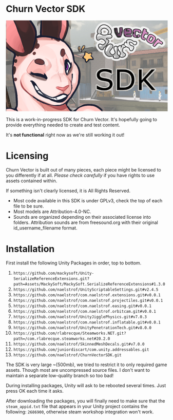 # Churn Vector SDK

![Churn Vector SDK Image](churn_vector_sdk.png)

This is a work-in-progress SDK for Churn Vector. It's hopefully going to provide everything needed to create and test content.

It's **not functional** right now as we're still working it out!

# Licensing
Churn Vector is built out of many pieces, each piece might be licensed to you differently if at all.
*Please check carefully* if you have rights to use assets contained within.

If something isn't clearly licensed, it is All Rights Reserved.

- Most code available in this SDK is under GPLv3, check the top of each file to be sure.
- Most models are Attribution-4.0-NC.
- Sounds are organized depending on their associated license into folders. Attribution sounds are from freesound.org with their original id_username_filename format.

# Installation

First install the following Unity Packages in order, top to bottom.
1. `https://github.com/mackysoft/Unity-SerializeReferenceExtensions.git?path=Assets/MackySoft/MackySoft.SerializeReferenceExtensions#1.3.0`
2. `https://github.com/naelstrof/UnityScriptableSettings.git#v2.4.5`
3. `https://github.com/naelstrof/com.naelstrof.extensions.git#v0.0.1`
4. `https://github.com/naelstrof/com.naelstrof.projectiles.git#v0.0.1`
5. `https://github.com/naelstrof/com.naelstrof.easing.git#v0.0.1`
6. `https://github.com/naelstrof/com.naelstrof.orbitcam.git#v0.0.1`
7. `https://github.com/naelstrof/UnityJigglePhysics.git#v7.0.3`
8. `https://github.com/naelstrof/com.naelstrof.inflatable.git#v0.0.1`
9. `https://github.com/naelstrof/UnityPenetrationTech.git#v8.0.0`
10. `https://github.com/rlabrecque/Steamworks.NET.git?path=/com.rlabrecque.steamworks.net#20.2.0`
11. `https://github.com/naelstrof/SkinnedMeshDecals.git#v7.0.0`
12. `https://github.com/juniordiscart/com.unity.addressables.git`
13. `https://github.com/naelstrof/ChurnVectorSDK.git`

The SDK is very large ~(500mb), we tried to restrict it to only required game assets. Though most are uncompressed source files. I don't want to maintain a separate low-quality branch so too bad!

During installing packages, Unity will ask to be rebooted several times. Just press OK each time it asks.

After downloading the packages, you will finally need to make sure that the `steam_appid.txt` file that appears in your Unity
project contains the following: `2686900`, otherwise steam workshop integration won't work.
